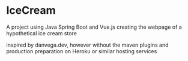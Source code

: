 # IceCream

A project using Java Spring Boot and Vue.js creating the webpage of a hypothetical ice cream store

inspired by danvega.dev, however without the maven plugins and production preparation on Heroku or similar hosting services
